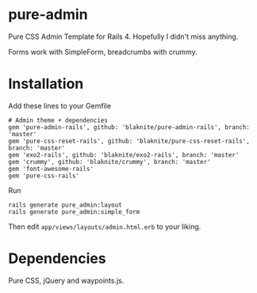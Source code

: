 pure-admin
==========

Pure CSS Admin Template for Rails 4. Hopefully I didn't miss anything.

Forms work with SimpleForm, breadcrumbs with crummy.


Installation
============

Add these lines to your Gemfile

```
# Admin theme + dependencies
gem 'pure-admin-rails', github: 'blaknite/pure-admin-rails', branch: 'master'
gem 'pure-css-reset-rails', github: 'blaknite/pure-css-reset-rails', branch: 'master'
gem 'exo2-rails', github: 'blaknite/exo2-rails', branch: 'master'
gem 'crummy', github: 'blaknite/crummy', branch: 'master'
gem 'font-awesome-rails'
gem 'pure-css-rails'
```

Run

```
rails generate pure_admin:layout
rails generate pure_admin:simple_form
```

Then edit ```app/views/layouts/admin.html.erb``` to your liking.

Dependencies
============

Pure CSS, jQuery and waypoints.js.
